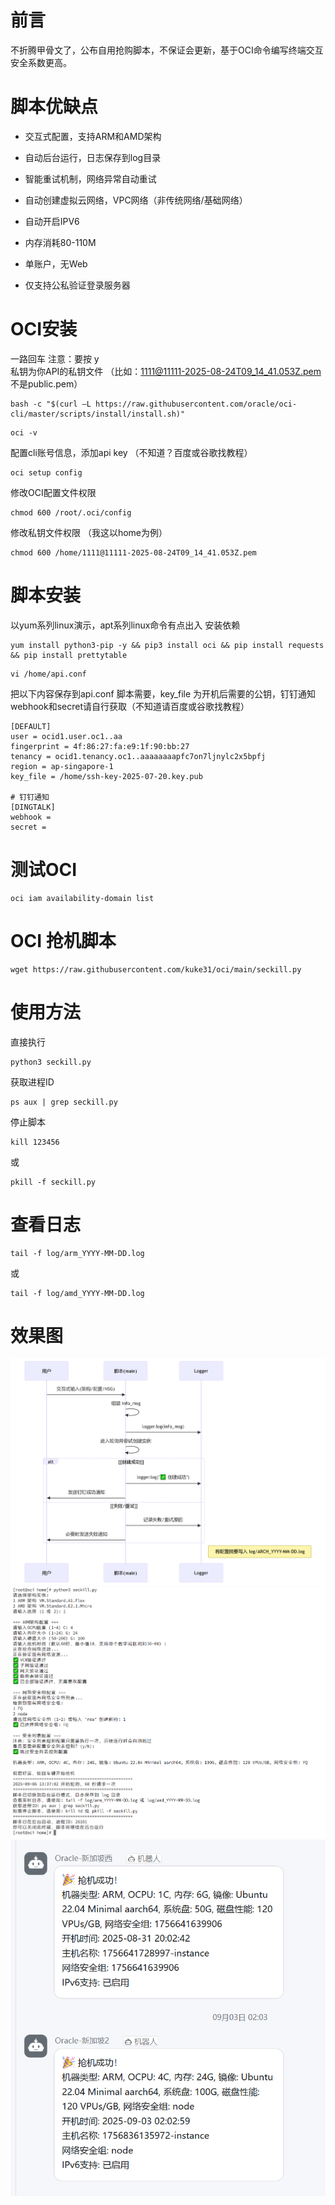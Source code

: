 # 前言
不折腾甲骨文了，公布自用抢购脚本，不保证会更新，基于OCI命令编写终端交互安全系数更高。
# 脚本优缺点
- 交互式配置，支持ARM和AMD架构
- 自动后台运行，日志保存到log目录
- 智能重试机制，网络异常自动重试
- 自动创建虚拟云网络，VPC网络（非传统网络/基础网络）
- 自动开启IPV6
- 内存消耗80-110M

- 单账户，无Web
- 仅支持公私验证登录服务器
# OCI安装
一路回车 注意：要按 y <br>私钥为你API的私钥文件 （比如：1111@11111-2025-08-24T09_14_41.053Z.pem  不是public.pem）
```
bash -c "$(curl –L https://raw.githubusercontent.com/oracle/oci-cli/master/scripts/install/install.sh)"
```
```
oci -v
```
配置cli账号信息，添加api key （不知道？百度或谷歌找教程）
```
oci setup config
```
修改OCI配置文件权限
```
chmod 600 /root/.oci/config
```
修改私钥文件权限 （我这以home为例）
```
chmod 600 /home/1111@11111-2025-08-24T09_14_41.053Z.pem
```
# 脚本安装
以yum系列linux演示，apt系列linux命令有点出入 安装依赖
```
yum install python3-pip -y && pip3 install oci && pip install requests && pip install prettytable
```
```
vi /home/api.conf
```
把以下内容保存到api.conf 脚本需要，key_file 为开机后需要的公钥，钉钉通知 webhook和secret请自行获取（不知道请百度或谷歌找教程）
```
[DEFAULT]
user = ocid1.user.oc1..aa
fingerprint = 4f:86:27:fa:e9:1f:90:bb:27
tenancy = ocid1.tenancy.oc1..aaaaaaaapfc7on7ljnylc2x5bpfj
region = ap-singapore-1
key_file = /home/ssh-key-2025-07-20.key.pub

# 钉钉通知
[DINGTALK]
webhook =
secret =
```
# 测试OCI
```
oci iam availability-domain list
```
# OCI 抢机脚本
```
wget https://raw.githubusercontent.com/kuke31/oci/main/seckill.py
```
# 使用方法
直接执行
```
python3 seckill.py
```
获取进程ID
```
ps aux | grep seckill.py
```
停止脚本
```
kill 123456 
```
或
```
pkill -f seckill.py
```
# 查看日志
```
tail -f log/arm_YYYY-MM-DD.log
```
或
```
tail -f log/amd_YYYY-MM-DD.log
```
# 效果图
![Design](https://github.com/kuke31/oci/blob/35ab8cfdd7dd804de71e3482474fa0b78977434e/img/2bc95c.png)
![ARM](https://github.com/kuke31/oci/blob/09611fc1d708503b9e205890cad526338f8fb2c9/img/a9abef3d-192c-49de-abb2-3b3b17680ef4.png)
![open](https://github.com/kuke31/oci/blob/5c2378a12aaba7c4671604311a25141377e100c5/img/69ddcfc6-f5c5-4e2e-b05d-c3aea8597e3a.png)
